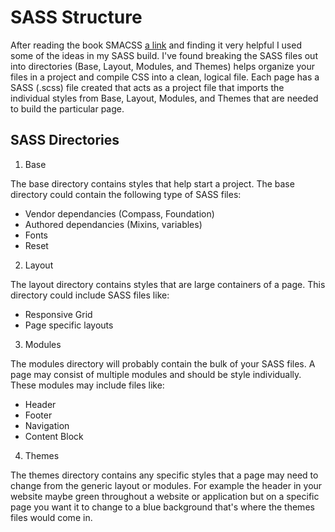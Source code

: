 SASS Structure
=============

After reading the book SMACSS [a link](http://smacss.com/) and finding it very helpful I used some of the ideas in my SASS build. I've found breaking the SASS files out into directories (Base, Layout, Modules, and Themes) helps organize your files in a project and compile CSS into a clean, logical file. Each page has a SASS (.scss) file created that acts as a project file that imports the individual styles from Base, Layout, Modules, and Themes that are needed to build the particular page.

SASS Directories
----------

1. Base

The base directory contains styles that help start a project. The base directory could contain the following type of SASS files:
* Vendor dependancies (Compass, Foundation)
* Authored dependancies (Mixins, variables)
* Fonts
* Reset

2. Layout

The layout directory contains styles that are large containers of a page. This directory could include SASS files like:
* Responsive Grid
* Page specific layouts

3. Modules

The modules directory will probably contain the bulk of your SASS files. A page may consist of multiple modules and should be style individually. These modules may include files like:
* Header
* Footer
* Navigation
* Content Block

4. Themes

The themes directory contains any specific styles that a page may need to change from the generic layout or modules. For example the header in your website maybe green throughout a website or application but on a specific page you want it to change to a blue background that's where the themes files would come in.


